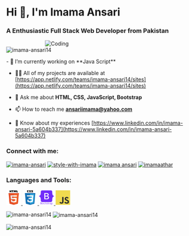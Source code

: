 <h1 align="left">Hi 👋, I'm Imama Ansari</h1>
<h3 align="left">A Enthusiastic Full Stack Web Developer from Pakistan</h3>
<img align="right" alt="Coding" width="400" src="https://i.pinimg.com/736x/c4/c6/96/c4c696d43555c08f806375759e1b7528.jpg">

<p align="left"> <img src="https://komarev.com/ghpvc/?username=imama-ansari14&label=Profile%20views&color=0e75b6&style=flat" alt="imama-ansari14" /> </p>
- 🔭 I’m currently working on **Java Script**

- 👨‍💻 All of my projects are available at [https://app.netlify.com/teams/imama-ansari14/sites](https://app.netlify.com/teams/imama-ansari14/sites)

- 💬 Ask me about **HTML, CSS, JavaScript, Bootstrap**

- 📫 How to reach me **ansariimama@yahoo.com**

- 📄 Know about my experiences [https://www.linkedin.com/in/imama-ansari-5a604b337](https://www.linkedin.com/in/imama-ansari-5a604b337)

<h3 align="left">Connect with me:</h3>
<p align="left">
<a href="https://www.linkedin.com/in/imama-ansari-5a604b337/" target="blank"><img align="center" src="https://raw.githubusercontent.com/rahuldkjain/github-profile-readme-generator/master/src/images/icons/Social/linked-in-alt.svg" alt="imama-ansari" height="30" width="40" /></a>
<a href="https://instagram.com/style_with_imama" target="blank"><img align="center" src="https://raw.githubusercontent.com/rahuldkjain/github-profile-readme-generator/master/src/images/icons/Social/instagram.svg" alt="style-with-imama" height="30" width="40" /></a>
<a href="https://www.facebook.com/profile.php?id=100071349639175" target="blank"><img align="center" src="https://raw.githubusercontent.com/rahuldkjain/github-profile-readme-generator/master/src/images/icons/Social/facebook.svg" alt="imama ansari" height="30" width="40" /></a>
<a href="https://twitter.com/imamaathar" target="blank"><img align="center" src="https://raw.githubusercontent.com/rahuldkjain/github-profile-readme-generator/master/src/images/icons/Social/twitter.svg" alt="imamaathar" height="30" width="40" /></a></p>



<h3 align="left">Languages and Tools:</h3>
<p align="left">  <a href="https://www.w3.org/html/" target="_blank" rel="noreferrer"> <img src="https://raw.githubusercontent.com/devicons/devicon/master/icons/html5/html5-original-wordmark.svg" alt="html5" width="40" height="40"/> </a> <a href="https://www.w3schools.com/css/" target="_blank" rel="noreferrer"> <img src="https://raw.githubusercontent.com/devicons/devicon/master/icons/css3/css3-original-wordmark.svg" alt="css3" width="40" height="40"/> </a> <a href="https://getbootstrap.com" target="_blank" rel="noreferrer"> <img src="https://raw.githubusercontent.com/devicons/devicon/master/icons/bootstrap/bootstrap-plain-wordmark.svg" alt="bootstrap" width="40" height="40"/> </a>   <a href="https://developer.mozilla.org/en-US/docs/Web/JavaScript" target="_blank" rel="noreferrer"> <img src="https://raw.githubusercontent.com/devicons/devicon/master/icons/javascript/javascript-original.svg" alt="javascript" width="40" height="40"/> </a> </p>

<p><img align="left" src="https://github-readme-stats.vercel.app/api/top-langs?username=imama-ansari14&show_icons=true&locale=en&layout=compact" alt="imama-ansari14" /></p>

<p>&nbsp;<img align="center" src="https://github-readme-stats.vercel.app/api?username=imama-ansari14&show_icons=true&locale=en" alt="imama-ansari14" /></p>

<p><img align="center" src="https://github-readme-streak-stats.herokuapp.com/?user=imama-ansari14&" alt="imama-ansari14" /></p>
